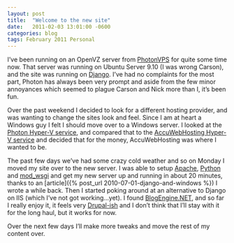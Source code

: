 ```yaml
---
layout: post
title:  "Welcome to the new site"
date:   2011-02-03 13:01:00 -0600
categories: blog
tags: February 2011 Personal
---
```

I’ve been running on an OpenVZ server from [PhotonVPS](http://photonvps.com/) for quite some time now. That server was running on Ubuntu Server 9.10 (I was wrong Carson), and the site was running on [Django](http://djangoproject.com/). I’ve had no complaints for the most part, Photon has always been very prompt and aside from the few minor annoyances which seemed to plague Carson and Nick more than I, it’s been fun.

Over the past weekend I decided to look for a different hosting provider, and was wanting to change the sites look and feel. Since I am at heart a Windows guy I felt I should move over to a Windows server. I looked at the [Photon Hyper-V service](http://photonvps.com/hyper.html), and compared that to the [AccuWebHosting Hyper-V service](http://www.accuwebhosting.com/windows-vps-server-hosting.html) and decided that for the money, AccuWebHosting was where I wanted to be.

The past few days we’ve had some crazy cold weather and so on Monday I moved my site over to the new server. I was able to setup [Apache](http://httpd.apache.org/), [Python](http://python.org/) and [mod_wsgi](http://code.google.com/p/modwsgi/) and get my new server up and running in about 20 minutes, thanks to an [article]({% post_url 2010-07-01-django-and-windows %}) I wrote a while back. Then I started poking around at an alternative to Django on IIS (which I’ve not got working…yet). I found [BlogEngine.NET](https://blogengine.io/), and so far I really enjoy it, it feels very [Drupal-ish](http://drupal.org/) and I don’t think that I’ll stay with it for the long haul, but it works for now.

Over the next few days I’ll make more tweaks and move the rest of my content over.
